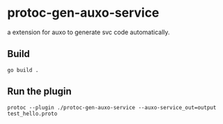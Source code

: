 # protoc-gen-auxo-service
a extension for auxo to generate svc code automatically.

## Build
```
go build .
```

## Run the plugin
```
protoc --plugin ./protoc-gen-auxo-service --auxo-service_out=output test_hello.proto
```